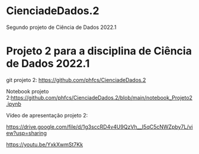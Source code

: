 # CienciadeDados.2
Segundo projeto de Ciência de Dados 2022.1

# Projeto 2 para a disciplina de Ciência de Dados 2022.1

git projeto 2: https://github.com/phfcs/CienciadeDados.2

Notebook projeto 2:https://github.com/phfcs/CienciadeDados.2/blob/main/notebook_Projeto2.ipynb

Vídeo de apresentação projeto 2: 

https://drive.google.com/file/d/1g3sccRD4v4U9QzVh__I5qC5cNWZpby7L/view?usp=sharing

https://youtu.be/YxkXwmSt7Kk
